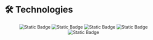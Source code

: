 <h1 align="left">🛠 Technologies</h1>

<div align="center">

![Static Badge](https://img.shields.io/badge/python-0d1117?style=for-the-badge&logo=python)
![Static Badge](https://img.shields.io/badge/mysql-0d1117?style=for-the-badge&logo=mysql)
![Static Badge](https://img.shields.io/badge/sqlite-0d1117?style=for-the-badge&logo=sqlite)
![Static Badge](https://img.shields.io/badge/postgresql-0d1117?style=for-the-badge&logo=postgresql)
![Static Badge](https://img.shields.io/badge/docker-0d1117?style=for-the-badge&logo=docker)
</div>

